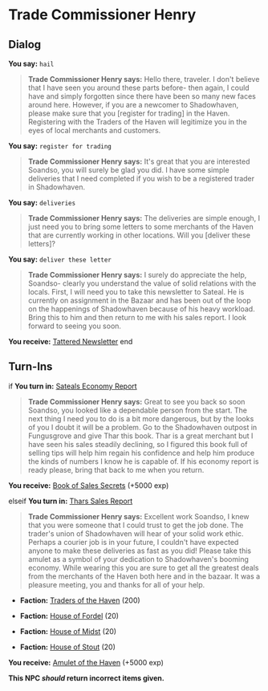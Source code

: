 # Trade Commissioner Henry
## Dialog

**You say:** `hail`



>**Trade Commissioner Henry says:** Hello there, traveler. I don't believe that I have seen you around these parts before- then again, I could have and simply forgotten since there have been so many new faces around here. However, if you are a newcomer to Shadowhaven, please make sure that you [register for trading] in the Haven. Registering with the Traders of the Haven will legitimize you in the eyes of local merchants and customers.

**You say:** `register for trading`



>**Trade Commissioner Henry says:** It's great that you are interested Soandso, you will surely be glad you did. I have some simple deliveries that I need completed if you wish to be a registered trader in Shadowhaven.

**You say:** `deliveries`



>**Trade Commissioner Henry says:** The deliveries are simple enough, I just need you to bring some letters to some merchants of the Haven that are currently working in other locations. Will you [deliver these letters]?

**You say:** `deliver these letter`



>**Trade Commissioner Henry says:** I surely do appreciate the help, Soandso- clearly you understand the value of solid relations with the locals. First, I will need you to take this newsletter to Sateal. He is currently on assignment in the Bazaar and has been out of the loop on the happenings of Shadowhaven because of his heavy workload. Bring this to him and then return to me with his sales report. I look forward to seeing you soon.


**You receive:**  [Tattered Newsletter](/item/26055)
end

## Turn-Ins





if **You turn in:** [Sateals Economy Report](/item/26056)


>**Trade Commissioner Henry says:** Great to see you back so soon Soandso, you looked like a dependable person from the start. The next thing I need you to do is a bit more dangerous, but by the looks of you I doubt it will be a problem. Go to the Shadowhaven outpost in Fungusgrove and give Thar this book. Thar is a great merchant but I have seen his sales steadily declining, so I figured this book full of selling tips will help him regain his confidence and help him produce the kinds of numbers I know he is capable of. If his economy report is ready please, bring that back to me when you return.


 **You receive:**  [Book of Sales Secrets](/item/26057) (+5000 exp)

elseif **You turn in:** [Thars Sales Report](/item/26058)


>**Trade Commissioner Henry says:** Excellent work Soandso, I knew that you were someone that I could trust to get the job done. The trader's union of Shadowhaven will hear of your solid work ethic. Perhaps a courier job is in your future, I couldn't have expected anyone to make these deliveries as fast as you did! Please take this amulet as a symbol of your dedication to Shadowhaven's booming economy. While wearing this you are sure to get all the greatest deals from the merchants of the Haven both here and in the bazaar. It was a pleasure meeting, you and thanks for all of your help.


* __Faction:__ [Traders of the Haven](/faction/1508) (200)


* __Faction:__ [House of Fordel](/faction/1510) (20)


* __Faction:__ [House of Midst](/faction/1511) (20)


* __Faction:__ [House of Stout](/faction/1512) (20)


 **You receive:**  [Amulet of the Haven](/item/26054) (+5000 exp)

**This NPC *should* return incorrect items given.**
